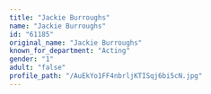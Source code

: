 ```yaml
---
title: "Jackie Burroughs"
name: "Jackie Burroughs"
id: "61185"
original_name: "Jackie Burroughs"
known_for_department: "Acting"
gender: "1"
adult: "false"
profile_path: "/AuEkYo1FF4nbrljKTISqj6bi5cN.jpg"
---
```

